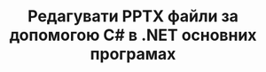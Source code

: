 ---
############################# Static ############################
layout: "autogen"
draft: false
path: "uk/redaction/net/text/pptx"
otherformats: CSV DOC DOCM DOCX DOT DOTM DOTX PDF POT POTM PPS PPSM PPSX PPT PPTM RTF XLS XLSM XLSX XLT XLTM XLTX  

############################# Head ############################
head_title: "Видалення конфіденційної інформації з PPTX документів через .NET Core"
head_description: "Застосуйте редагування тексту за допомогою точної фрази або регулярного виразу для документів різних форматів"

############################# Header ############################
title: "Редагувати PPTX файли за допомогою C# в .NET основних програмах"
description: "Пошук і заміна тексту в документах Office і OpenOffice, електронних таблицях і презентаціях, а також PPTX на Windows, Linux та macOS"

################### SubMenu/Download Button #####################
submenu:
    enable: true

############################# About ############################
about:
    enable: true
    title: "Редакція документа для API .NET"
    content: |
        Єдиний незалежний від формату інтерфейс для редагування конфіденційної та секретної інформації з документів і зображень PDF, Word, Excel, PowerPoint, включаючи можливість змінювати метадані та видаляти коментарі. За допомогою інструмента GroupDocs.Redaction for .NET можна відредагувати текст і зберегти відредагований документ у PDF, перетворивши всі сторінки на растрові зображення або зберегти документ у вихідному форматі для подальшого редагування.

############################# Steps ############################
steps:
    enable: true
    title_left: "Відредагувати точний текст із PPTX через C#"
    content_left: |
        [GroupDocs.Redaction](uk//redaction/net/) дозволяє розробникам .NET легко додати функцію редагування файлів PPTX за кілька простих кроків.

        *   Створіть екземпляр класу [Redactor](https://apireference.groupdocs.com/redaction/net/groupdocs.redaction/redactor) і завантажте файл PPTX
        *   Створіть екземпляр класу [ExactPhraseRedaction](https://apireference.groupdocs.com/redaction/net/groupdocs.redaction.redactions/exactphraseredaction), щоб знайти та замінити текст
        *   Виклик методу [Redactor.Apply](https://apireference.groupdocs.com/redaction/net/groupdocs.redaction/redactor/methods/apply/index) з об’єктом ExactPhraseRedaction
        
    title_right: "Початок роботи з Redaction API"
    content_right: |
        Встановіть із командного рядка як ```nuget install GroupDocs.Redaction``` або через консоль диспетчера пакетів Visual Studio за допомогою ```Install-Package GroupDocs.Redaction```. 
        Крім того, отримайте офлайн-інсталятор MSI або DLL у файлі ZIP із [завантажень](https://downloads.groupdocs.com/redaction/net) і посилайтеся на нього у своєму проекті вручну.  
        
    code: |
        ```cs
        using (Redactor redactor = new Redactor(@"sample.pptx"))
        {
        	redactor.Apply(new ExactPhraseRedaction("John Doe", new ReplacementOptions("[personal]")));
        	redactor.Save();
        }
        ```

############################# Demos ############################
demos:
    enable: true
############################# About Formats ############################
about_formats:
    enable: true
############################# More Formats ############################
more_formats:
    enable: true

############################# Back to top ###############################
back_to_top:
    enable: true
---